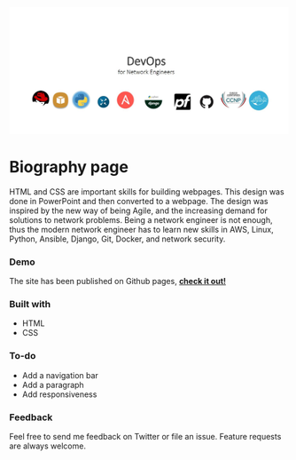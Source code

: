 ![Page design](./img/design.JPG)
# Biography page
HTML and CSS are important skills for building webpages. This design was done in PowerPoint and then converted to a webpage. The design was inspired by the new way of being Agile, and the increasing demand for solutions to network problems. Being a network engineer is not enough, thus the modern network engineer has to learn new skills in AWS, Linux, Python, Ansible, Django, Git, Docker, and network security.

### Demo
The site has been published on Github pages, [**check it out!**](www.google.com)

### Built with
* HTML
* CSS

### To-do
* Add a navigation bar
* Add a paragraph 
* Add responsiveness

### Feedback
Feel free to send me feedback on Twitter or file an issue. Feature requests are always welcome.